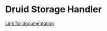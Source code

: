 # Druid Storage Handler

[Link for documentation]( https://cwiki.apache.org/confluence/display/Hive/Druid+Integration) 
